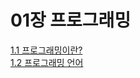 # 01장 프로그래밍
[1.1 프로그래밍이란?](https://github.com/soohyuneee/modern-javascript-deep-dive/blob/main/01-%ED%94%84%EB%A1%9C%EA%B7%B8%EB%9E%98%EB%B0%8D/1.1-%ED%94%84%EB%A1%9C%EA%B7%B8%EB%9E%98%EB%B0%8D%EC%9D%B4%EB%9E%80%3F.md)
<br>
[1.2 프로그래밍 언어](https://github.com/soohyuneee/modern-javascript-deep-dive/blob/main/01-%ED%94%84%EB%A1%9C%EA%B7%B8%EB%9E%98%EB%B0%8D/1.2-%ED%94%84%EB%A1%9C%EA%B7%B8%EB%9E%98%EB%B0%8D%20%EC%96%B8%EC%96%B4.md)
